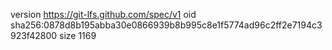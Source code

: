 version https://git-lfs.github.com/spec/v1
oid sha256:0878d8b195abba30e0866939b8b995c8e1f5774ad96c2ff2e7194c3923f42800
size 1169
